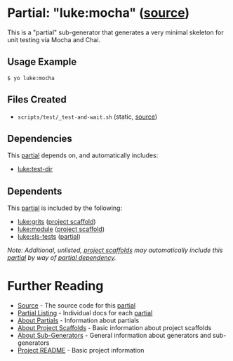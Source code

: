 # Partial: "luke:mocha" ([source](../../generators/mocha/index.js))

This is a "partial" sub-generator that generates a very minimal skeleton
for unit testing via Mocha and Chai.

## Usage Example

```
$ yo luke:mocha
```


## Files Created

* `scripts/test/_test-and-wait.sh` (static, [source](../../templates/core/scripts/test/_test-and-wait.sh))


## Dependencies

This [partial](../partials.md) depends on, and automatically includes:

* [luke:test-dir](../partials/test-dir.md)


## Dependents

This [partial](../partials.md) is included by the following:

* [luke:grits](../project-scaffolds/grits.md) ([project scaffold](../project-scaffolds.md))
* [luke:module](../project-scaffolds/module.md) ([project scaffold](../project-scaffolds.md))
* [luke:sls-tests](./sls-tests.md) ([partial](../partials.md))

_Note: Additional, unlisted, [project scaffolds](../project-scaffolds.md) may
automatically include this [partial](../partials.md) by way of
[partial dependency](../partials.md#partial-dependency)._


# Further Reading

* [Source](../../generators/mocha/index.js) - The source code for this [partial](../partials.md)
* [Partial Listing](./) - Individual docs for each [partial](../partials.md)
* [About Partials](../partials.md) - Information about partials
* [About Project Scaffolds](../project-scaffolds.md) - Basic information about project scaffolds
* [About Sub-Generators](../generators.md) - General information about generators and sub-generators
* [Project README](../README.md) - Basic project information
